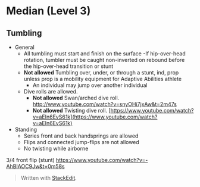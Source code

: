# Median (Level 3)

## Tumbling

- General
	- All tumbling must start and finish on the surface
		-If hip-over-head rotation, tumbler must be caught non-inverted on rebound before the hip-over-head transition or stunt
	- **Not allowed** Tumbling over, under, or through a stunt, ind, prop unless prop is a mobility equipment for Adaptive Abilities athlete
		- An individual may jump over another individual
	- Dive rolls are allowed. 
		- **Not allowed** Swan/arched dive roll. http://www.youtube.com/watch?v=snyOHi7jxAw&t=2m47s
		- **Not allowed** Twisting dive roll. [https://www.youtube.com/watch?v=aEIn6EvS61k](https://www.youtube.com/watch?v=aEIn6EvS61k)
- Standing
	- Series front and back handsprings are allowed
	- Flips and connected jump-flips are not allowed
	- No twisting while airborne


3/4 front flip (stunt)
https://www.youtube.com/watch?v=-AhBIAOC9Jw&t=0m58s

> Written with [StackEdit](https://stackedit.io/).
<!--stackedit_data:
eyJoaXN0b3J5IjpbLTE2MjkzNTIwMzUsOTg5OTk3NzE3LC0xMj
UwNDg5MTMwLC0xNTI0Njg5Nzc5LDQ1OTY3NjIyM119
-->